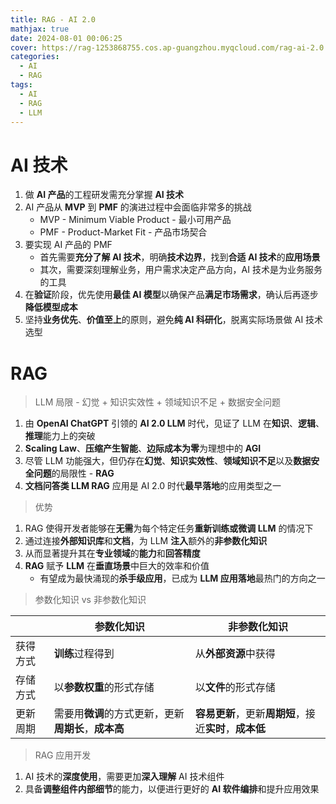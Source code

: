 ```yaml
---
title: RAG - AI 2.0
mathjax: true
date: 2024-08-01 00:06:25
cover: https://rag-1253868755.cos.ap-guangzhou.myqcloud.com/rag-ai-2.0.webp
categories:
  - AI
  - RAG
tags:
  - AI
  - RAG
  - LLM
---
```


# AI 技术

1. 做 **AI 产品**的工程研发需充分掌握 **AI 技术**
2. AI 产品从 **MVP** 到 **PMF** 的演进过程中会面临非常多的挑战
   - MVP - Minimum Viable Product - 最小可用产品
   - PMF - Product-Market Fit - 产品市场契合
3. 要实现 AI 产品的 PMF
   - 首先需要**充分了解 AI 技术**，明确**技术边界**，找到**合适 AI 技术**的**应用场景**
   - 其次，需要深刻理解业务，用户需求决定产品方向，AI 技术是为业务服务的工具
4. 在**验证**阶段，优先使用**最佳 AI 模型**以确保产品**满足市场需求**，确认后再逐步**降低模型成本**
5. 坚持**业务优先**、**价值至上**的原则，避免**纯 AI 科研化**，脱离实际场景做 AI 技术选型

<!-- more -->

# RAG

> LLM 局限 - 幻觉 + 知识实效性 + 领域知识不足 + 数据安全问题

1. 由 **OpenAI ChatGPT** 引领的 **AI 2.0 LLM** 时代，见证了 LLM 在**知识**、**逻辑**、**推理**能力上的突破
2. **Scaling Law**、**压缩产生智能**、**边际成本为零**为理想中的 **AGI**
3. 尽管 LLM 功能强大，但仍存在**幻觉**、**知识实效性**、**领域知识不足**以及**数据安全问题**的局限性 - **RAG**
4. **文档问答类 LLM RAG** 应用是 AI 2.0 时代**最早落地**的应用类型之一

> 优势

1. RAG 使得开发者能够在**无需**为每个特定任务**重新训练或微调 LLM** 的情况下
2. 通过连接**外部知识库**和**文档**，为 LLM **注入**额外的**非参数化知识**
3. 从而显著提升其在**专业领域**的**能力**和**回答精度**
4. **RAG** 赋予 **LLM** 在**垂直场景**中巨大的效率和价值
   - 有望成为最快涌现的**杀手级应用**，已成为 **LLM 应用落地**最热门的方向之一

> 参数化知识 vs 非参数化知识

|          | 参数化知识                                           | 非参数化知识                                           |
| -------- | ---------------------------------------------------- | ------------------------------------------------------ |
| 获得方式 | **训练**过程得到                                     | 从**外部资源**中获得                                   |
| 存储方式 | 以**参数权重**的形式存储                             | 以**文件**的形式存储                                   |
| 更新周期 | 需要用**微调**的方式更新，更新**周期长**，**成本高** | **容易更新**，更新**周期短**，接近**实时**，**成本低** |

> RAG 应用开发

1. AI 技术的**深度使用**，需要更加**深入理解** AI 技术组件
2. 具备**调整组件内部细节**的能力，以便进行更好的 **AI 软件编排**和提升应用效果
